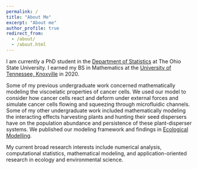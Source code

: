 ```yaml
---
permalink: /
title: "About Me"
excerpt: "About me"
author_profile: true
redirect_from: 
  - /about/
  - /about.html
---
```


I am currently a PhD student in the [Department of Statistics](https://stat.osu.edu) at The Ohio State University. I earned my BS in Mathematics at the [University of Tennessee, Knoxville](http://www.math.utk.edu) in 2020. 

Some of my previous undergraduate work concerned mathematically modeling the viscoelatic properties of cancer cells. We used our model to consider how cancer cells react and deform under external forces and simulate cancer cells flowing and squeezing through microfluidic channels. Some of my other undergraduate work included mathematically modeling the interacting effects harvesting plants and hunting their seed dispersers have on the population abundance and persistence of these plant-disperser systems. We published our modeling framework and findings in [Ecological Modelling](https://doi.org/10.1016/j.ecolmodel.2020.109328). 

My current broad research interests include numerical analysis, computational statistics, mathematical modeling, and application-oriented research in ecology and environmental science.
